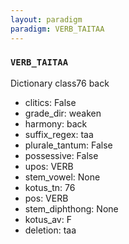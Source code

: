 ```yaml
---
layout: paradigm
paradigm: VERB_TAITAA
---
```

### ` VERB_TAITAA `

Dictionary class76 back
* clitics: False
* grade_dir: weaken
* harmony: back
* suffix_regex: taa
* plurale_tantum: False
* possessive: False
* upos: VERB
* stem_vowel: None
* kotus_tn: 76
* pos: VERB
* stem_diphthong: None
* kotus_av: F
* deletion: taa
